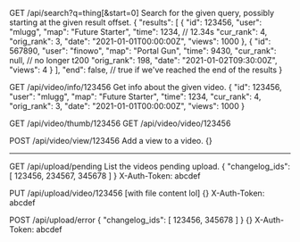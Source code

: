 GET /api/search?q=thing[&start=0]
Search for the given query, possibly starting at the given result offset.
	{
		"results": [
			{
				"id": 123456,
				"user": "mlugg",
				"map": "Future Starter",
				"time": 1234,    // 12.34s
				"cur_rank": 4,
				"orig_rank": 3,
				"date": "2021-01-01T00:00:00Z",
				"views": 1000
			},
			{
				"id": 567890,
				"user": "finowo",
				"map": "Portal Gun",
				"time": 9430,
				"cur_rank": null,   // no longer t200
				"orig_rank": 198,
				"date": "2021-01-02T09:30:00Z",
				"views": 4
			}
		],
		"end": false,    // true if we've reached the end of the results
	}

GET /api/video/info/123456
Get info about the given video.
	{
		"id": 123456,
		"user": "mlugg",
		"map": "Future Starter",
		"time": 1234,
		"cur_rank": 4,
		"orig_rank": 3,
		"date": "2021-01-01T00:00:00Z",
		"views": 1000
	}

GET /api/video/thumb/123456
GET /api/video/video/123456

POST /api/video/view/123456
Add a view to a video.
	{}

----------------------------------------------------------------------------------------

GET /api/upload/pending
List the videos pending upload.
	{
		"changelog_ids": [
			123456,
			234567,
			345678
		]
	}
	X-Auth-Token: abcdef

PUT /api/upload/video/123456
[with file content lol]
	{}
	X-Auth-Token: abcdef

POST /api/upload/error
	{
		"changelog_ids": [
			123456,
			345678
		]
	}
	{}
	X-Auth-Token: abcdef
